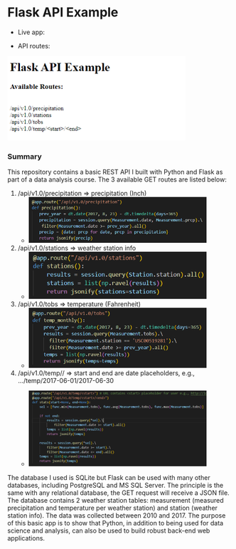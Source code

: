 # Flask API Example

* Live app: 

* API routes:

<img src="./img/api_001.PNG " width="400">

### Summary
This repository contains a basic REST API I built with Python and Flask as part of a data analysis course. The 3 available GET routes are listed below:
1. /api/v1.0/precipitation => precipitation (Inch)
   * <img src="./img/precipitation_002.PNG" width="400">
2. /api/v1.0/stations => weather station info
   * <img src="./img/stations_003.PNG" width="400">
3. /api/v1.0/tobs => temperature (Fahrenheit)
   * <img src="./img/temp_004.PNG" width="400">
4. /api/v1.0/temp/<start>/<end> => start and end are date placeholders, e.g., .../temp/2017-06-01/2017-06-30
   * <img src="./img/temp_005.PNG" width="400">

The database I used is SQLite but Flask can be used with many other databases, including PostgreSQL and MS SQL Server. The principle is the same with any relational database, the GET request will receive a JSON file. The database contains 2 weather station tables: measurement (measured precipitation and temperature per weather station) and station (weather station info). The data was collected between 2010 and 2017. The purpose of this basic app is to show that Python, in addition to being used for data science and analysis, can also be used to build robust back-end web applications.

